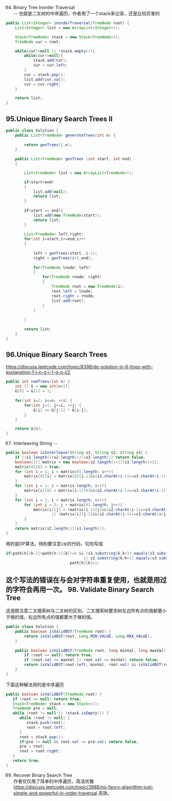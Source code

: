 
94. Binary Tree Inorder Traversal  
--
也就是二叉树的中序遍历，作者用了一个stack来记录，还是比较厉害的
```java
public List<Integer> inorderTraversal(TreeNode root) {
    List<Integer> list = new ArrayList<Integer>();

    Stack<TreeNode> stack = new Stack<TreeNode>();
    TreeNode cur = root;

    while(cur!=null || !stack.empty()){
        while(cur!=null){
            stack.add(cur);
            cur = cur.left;
        }
        cur = stack.pop();
        list.add(cur.val);
        cur = cur.right;
    }

    return list;
}
```
95.Unique Binary Search Trees II
--
```java
public class Solution {
    public List<TreeNode> generateTrees(int n) {
        
        return genTrees(1,n);
    }
        
    public List<TreeNode> genTrees (int start, int end)
    {

        List<TreeNode> list = new ArrayList<TreeNode>();

        if(start>end)
        {
            list.add(null);
            return list;
        }
        
        if(start == end){
            list.add(new TreeNode(start));
            return list;
        }
        
        List<TreeNode> left,right;
        for(int i=start;i<=end;i++)
        {
            
            left = genTrees(start, i-1);
            right = genTrees(i+1,end);
            
            for(TreeNode lnode: left)
            {
                for(TreeNode rnode: right)
                {
                    TreeNode root = new TreeNode(i);
                    root.left = lnode;
                    root.right = rnode;
                    list.add(root);
                }
            }
                
        }
        
        return list;
    }
}
```

96.Unique Binary Search Trees
--
https://discuss.leetcode.com/topic/8398/dp-solution-in-6-lines-with-explanation-f-i-n-g-i-1-g-n-i/2
```java
public int numTrees(int n) {
    int [] G = new int[n+1];
    G[0] = G[1] = 1;
    
    for(int i=2; i<=n; ++i) {
    	for(int j=1; j<=i; ++j) {
    		G[i] += G[j-1] * G[i-j];
    	}
    }

    return G[n];
}
```
97. Interleaving String
--
```java
public boolean isInterleave(String s1, String s2, String s3) {
    if ((s1.length()+s2.length())!=s3.length()) return false;
    boolean[][] matrix = new boolean[s2.length()+1][s1.length()+1];
    matrix[0][0] = true;
    for (int i = 1; i < matrix[0].length; i++){
        matrix[0][i] = matrix[0][i-1]&&(s1.charAt(i-1)==s3.charAt(i-1));
    }
    for (int i = 1; i < matrix.length; i++){
        matrix[i][0] = matrix[i-1][0]&&(s2.charAt(i-1)==s3.charAt(i-1));
    }
    for (int i = 1; i < matrix.length; i++){
        for (int j = 1; j < matrix[0].length; j++){
            matrix[i][j] = (matrix[i-1][j]&&(s2.charAt(i-1)==s3.charAt(i+j-1)))
                    || (matrix[i][j-1]&&(s1.charAt(j-1)==s3.charAt(i+j-1)));   //1处
        }
    }
    return matrix[s2.length()][s1.length()];
}
```
用的是DP算法，特别要注意`1处`的代码，切勿写成
```java
if(path[h][k-1]+path[h-1][k]!=0 && (s1.substring(k,k+1).equals(s3.substring(k+h-1,k+h))
    						      || s2.substring(h,h+1).equals(s3.substring(k+h-1,k+h))))
    						path[h][k]=1;
```
这个写法的错误在与会对字符串重复使用，也就是用过的字符会再用一次。
98. Validate Binary Search Tree  
--
这道题注意二叉搜索树与二叉树的区别，二叉搜索树要求树左边所有点的值都要小于根的值，右边所有点的值都要大于根的值。
```java
public class Solution {
    public boolean isValidBST(TreeNode root) {
        return isValidBST(root, Long.MIN_VALUE, Long.MAX_VALUE);
    }
    
    public boolean isValidBST(TreeNode root, long minVal, long maxVal) {
        if (root == null) return true;
        if (root.val >= maxVal || root.val <= minVal) return false;
        return isValidBST(root.left, minVal, root.val) && isValidBST(root.right, root.val, maxVal);
    }
}
```
下面这种解法用的是中序遍历
```java
public boolean isValidBST(TreeNode root) {
   if (root == null) return true;
   Stack<TreeNode> stack = new Stack<>();
   TreeNode pre = null;
   while (root != null || !stack.isEmpty()) {
      while (root != null) {
         stack.push(root);
         root = root.left;
      }
      root = stack.pop();
      if(pre != null && root.val <= pre.val) return false;
      pre = root;
      root = root.right;
   }
   return true;
}
```
99. Recover Binary Search Tree  
作者仅仅用了简单的中序遍历，简洁优雅
https://discuss.leetcode.com/topic/3988/no-fancy-algorithm-just-simple-and-powerful-in-order-traversal
高效。
